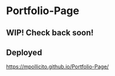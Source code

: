 # Portfolio-Page

## WIP! Check back soon!

## Deployed
<https://mpollicito.github.io/Portfolio-Page/>